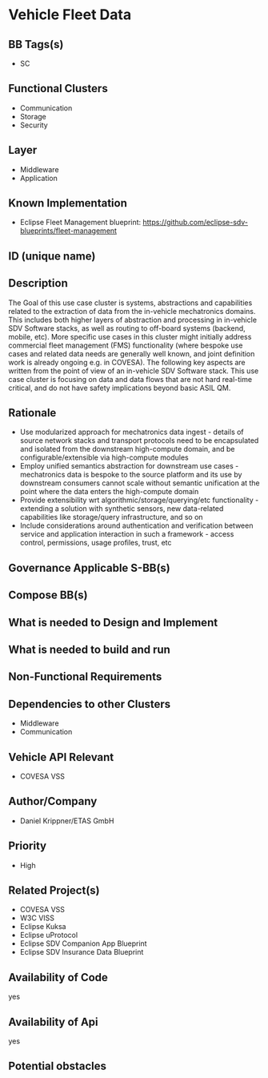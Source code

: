 
# Vehicle Fleet Data

## BB Tags(s)

- SC

## Functional Clusters

- Communication
- Storage
- Security

## Layer

- Middleware
- Application

## Known Implementation

- Eclipse Fleet Management blueprint: <https://github.com/eclipse-sdv-blueprints/fleet-management>

## ID (unique name)

## Description

The Goal of this use case cluster is systems, abstractions and capabilities related to the extraction of data from the in-vehicle mechatronics domains. This includes both higher layers of abstraction and processing in in-vehicle SDV Software stacks, as well as routing to off-board systems (backend, mobile, etc).
More specific use cases in this cluster might initially address commercial fleet management (FMS) functionality (where bespoke use cases and related data needs are generally well known, and joint definition work is already ongoing e.g. in COVESA).
The following key aspects are written from the point of view of an in-vehicle SDV Software stack. This use case cluster is focusing on data and data flows that are not hard real-time critical, and do not have safety implications beyond basic ASIL QM.

## Rationale

- Use modularized approach for mechatronics data ingest - details of source network stacks and transport protocols need to be encapsulated and isolated from the downstream high-compute domain, and be configurable/extensible via high-compute modules
- Employ unified semantics abstraction for downstream use cases - mechatronics data is bespoke to the source platform and its use by downstream consumers cannot scale without semantic unification at the point where the data enters the high-compute domain  
- Provide extensibility wrt algorithmic/storage/querying/etc functionality - extending a solution with synthetic sensors, new data-related capabilities like storage/query infrastructure, and so on
- Include considerations around authentication and verification between service and application interaction in such a framework - access control, permissions, usage profiles, trust, etc

## Governance Applicable S-BB(s)

## Compose BB(s)

## What is needed to Design and Implement

## What is needed to build and run

## Non-Functional Requirements

## Dependencies to other Clusters

- Middleware
- Communication

## Vehicle API Relevant

- COVESA VSS

## Author/Company

- Daniel Krippner/ETAS GmbH

## Priority

- High

## Related Project(s)

- COVESA VSS
- W3C VISS
- Eclipse Kuksa
- Eclipse uProtocol
- Eclipse SDV Companion App Blueprint
- Eclipse SDV Insurance Data Blueprint

## Availability of Code

yes

## Availability of Api

yes

## Potential obstacles
